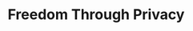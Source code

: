---
title: "Freedom Through Privacy"
meta_title: "Empowering Individuals to Live Privately"
description: "Imagine a life where you're free to think, act, and live without being watched or tracked. We're working to make that life a reality. Join us and discover the power of private living."
image: "/images/logo.png"

sections:
  - title: "The<br/> Problem"
    description: |
      Your data is already compromised. The modern internet is a playground for data exploiters, from companies and governments manipulating your behavior to hackers stealing sensitive information for profit. Every time you go online, you're leaving a trail of personal data that's being collected, analyzed, and sold to the highest bidder.
    image: "/images/about/about-section-1.png"

  - title: "The<br/> Solution"
    description: |
      We are a resource for those who refuse to surrender their digital freedom and autonomy. We provide the knowledge, tools, and expertise to help you defend your online presence and maintain your independence in the face of surveillance and data exploitation. The possibilities are endless when you're free to explore, create, and connect without fear of surveillance or control.
    image: "/images/about/about-section-2.png"
---